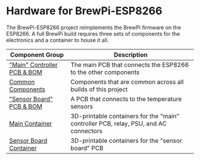 # Hardware for BrewPi-ESP8266

The BrewPi-ESP8266 project reimplements the BrewPi firmware on the ESP8266. A full BrewPi build requires three sets of components for the electronics and a container to house it all.



| Component Group                                              | Description                                                  |
| ------------------------------------------------------------ | ------------------------------------------------------------ |
| ["Main" Controller PCB & BOM](ESP8266%20BrewPi%20Boards/README.md) | The main PCB that connects the ESP8266 to the other components |
| [Common Components](ESP8266%20BrewPi%20Boards/Common%20Components.md) | Components that are common across all builds of this project |
| ["Sensor Board" PCB & BOM](BrewPi%20Sensor%20Boards/README.md) | A PCB that connects to the temperature sensors               |
| [Main Container](BrewPi%20Containers/Main%20PCB%20Container/README.md) | 3D-printable containers for the "main" controller PCB, relay, PSU, and AC connectors |
| [Sensor Board Container](BrewPi%20Containers/Sensor%20Board%20Container/README.md) | 3D-printable containers for the "sensor board" PCB           |

